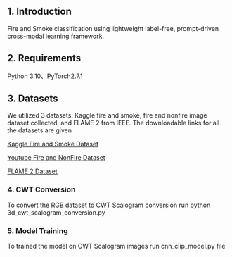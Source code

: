 ## 1. Introduction
Fire and Smoke classification using lightweight label-free, prompt-driven cross-modal learning framework.
## 2. Requirements

Python 3.10、PyTorch2.7.1

## 3. Datasets
We utilized 3 datasets: Kaggle fire and smoke, fire and nonfire image dataset collected, and FLAME 2 from IEEE. The downloadable links for all the datasets are given 

[Kaggle Fire and Smoke Dataset](https://drive.google.com/file/d/1L_TOG_sWp4xI9ojwe3YHu46VxmCS5xP8/view?usp=sharing)

[Youtube Fire and NonFire Dataset](https://drive.google.com/file/d/1hka8269BDt-UTmUxmGOAy6KdwABbQK_D/view?usp=sharing)

[FLAME 2 Dataset](https://ieee-dataport.org/open-access/flame-2-fire-detection-and-modeling-aerial-multi-spectral-image-dataset)

### 4. CWT Conversion
To convert the RGB dataset to CWT Scalogram conversion run python 3d_cwt_scalogram_conversion.py

### 5. Model Training
To trained the model on CWT Scalogram images run cnn_clip_model.py file

